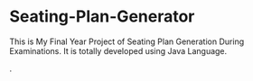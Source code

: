 # Seating-Plan-Generator

This is My Final Year Project of Seating Plan Generation During Examinations. It is totally developed using Java Language.





















































































































































































.






































